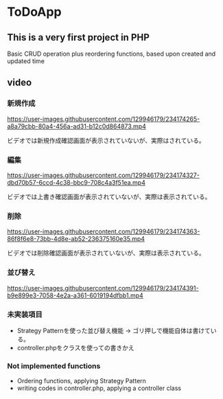 # ToDoApp

## This is a very first project in PHP
Basic CRUD operation plus reordering functions, based upon created and updated time
## video 
### 新規作成

https://user-images.githubusercontent.com/129946179/234174265-a8a79cbb-80a4-456a-ad31-b12c0d864873.mp4

ビデオでは新規作成確認画面が表示されていないが、実際はされている。

### 編集

https://user-images.githubusercontent.com/129946179/234174327-dbd70b57-6ccd-4c38-bbc9-708c4a3f51ea.mp4

ビデオでは上書き確認画面が表示されていないが、実際は表示されている。

### 削除

https://user-images.githubusercontent.com/129946179/234174363-86f8f6e8-73bb-4d8e-ab52-236375160e35.mp4

ビデオでは削除確認画面が表示されていないが、実際は表示されている。

### 並び替え

https://user-images.githubusercontent.com/129946179/234174391-b9e899e3-7058-4e2a-a361-6019194dfbb1.mp4

### 未実装項目
* Strategy Patternを使った並び替え機能 -> ゴリ押しで機能自体は書けている。
* controller.phpをクラスを使っての書きかえ

### Not implemented functions
* Ordering functions, applying Strategy Pattern
* writing codes in controller.php, applying a controller class


